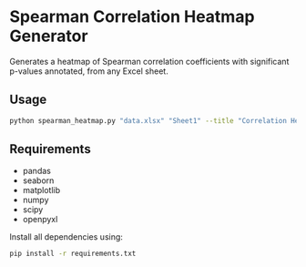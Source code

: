 # Spearman Correlation Heatmap Generator

Generates a heatmap of Spearman correlation coefficients with significant p-values annotated, from any Excel sheet.

## Usage

```bash
python spearman_heatmap.py "data.xlsx" "Sheet1" --title "Correlation Heatmap" --output "heatmap.png"
```

## Requirements

- pandas
- seaborn
- matplotlib
- numpy
- scipy
- openpyxl

Install all dependencies using:

```bash
pip install -r requirements.txt
```
